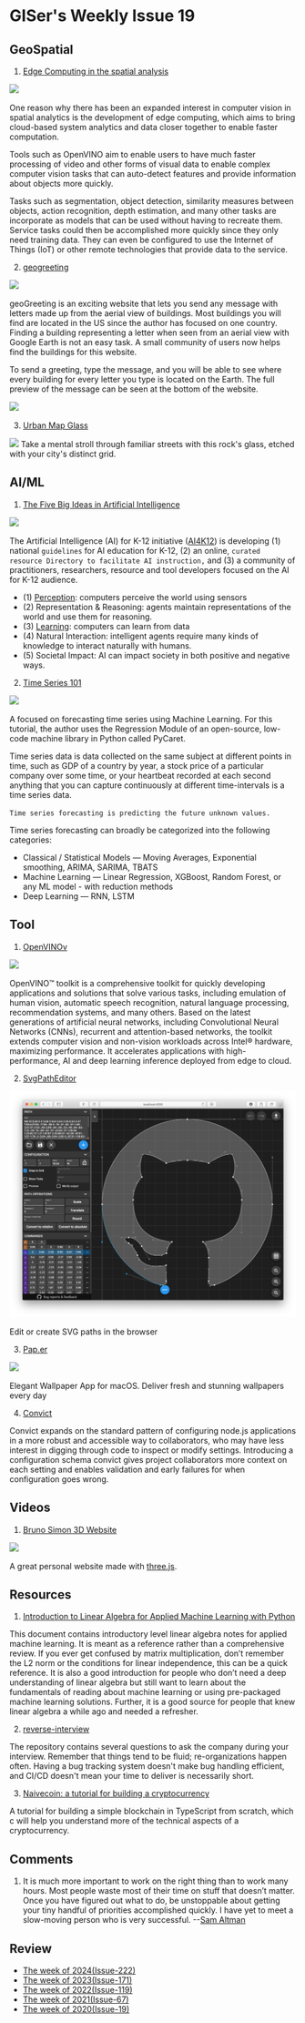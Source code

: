 # GISer's Weekly Issue 19

## GeoSpatial

1. [Edge Computing in the spatial analysis](https://www.gislounge.com/recent-developments-in-spatial-analysis-and-computer-vision/)

![](https://www.notebookcheck.net/fileadmin/_processed_/6/c/csm_TB1QdC2KhjaK1RjSZKzXXXVwXXa_3302_1854_33438f804b.png)

One reason why there has been an expanded interest in computer vision in spatial analytics is the development of edge computing, which aims to bring cloud-based system analytics and data closer together to enable faster computation.

Tools such as OpenVINO aim to enable users to have much faster processing of video and other forms of visual data to enable complex computer vision tasks that can auto-detect features and provide information about objects more quickly.

Tasks such as segmentation, object detection, similarity measures between objects, action recognition, depth estimation, and many other tasks are incorporate as models that can be used without having to recreate them. Service tasks could then be accomplished more quickly since they only need training data. They can even be configured to use the Internet of Things (IoT) or other remote technologies that provide data to the service.

2. [geogreeting](http://geogreeting.com/main.html#)

![](../images/issue-19-1.png)

geoGreeting is an exciting website that lets you send any message with letters made up from the aerial view of buildings. Most buildings you will find are located in the US since the author has focused on one country. Finding a building representing a letter when seen from an aerial view with Google Earth is not an easy task. A small community of users now helps find the buildings for this website.

To send a greeting, type the message, and you will be able to see where every building for every letter you type is located on the Earth. The full preview of the message can be seen at the bottom of the website.

![](https://cloud.addictivetips.com/wp-content/uploads/2009/04/geogreetinglettersmadefromaerialviewofbuildings.jpg)

3. [Urban Map Glass](https://www.uncommongoods.com/product/urban-map-glass#234330000020)

![](https://www.uncommongoods.com/images/items/23400/234330000002_1_640px.jpg)
Take a mental stroll through familiar streets with this rock's glass, etched with your city's distinct grid.

## AI/ML

1. [The Five Big Ideas in Artificial Intelligence](https://ai4k12.org/resources/big-ideas-poster/)

![](https://i2.wp.com/ai4k12.org/wp-content/uploads/2021/03/AI4K12poster-5.png?resize=1024%2C662&ssl=1)

The Artificial Intelligence (AI) for K-12 initiative ([AI4K12](https://ai4k12.org/)) is developing (1) national `guidelines` for AI education for K-12, (2) an online, `curated resource Directory to facilitate AI instruction,` and (3) a community of practitioners, researchers, resource and tool developers focused on the AI for K-12 audience.

- (1) [Perception](https://ai4k12.org/big-idea-1-overview/): computers perceive the world using sensors
- (2) Representation & Reasoning: agents maintain representations of the world and use them for reasoning.
- (3) [Learning](https://ai4k12.org/big-idea-3-overview/): computers can learn from data
- (4) Natural Interaction: intelligent agents require many kinds of knowledge to interact naturally with humans.
- (5) Societal Impact: AI can impact society in both positive and negative ways.

2. [Time Series 101](https://towardsdatascience.com/time-series-101-for-beginners-7427dcfdc2f1)

![](https://miro.medium.com/max/700/0*AfqHPFyS5tc-9Amn)

A focused on forecasting time series using Machine Learning. For this tutorial, the author uses the Regression Module of an open-source, low-code machine library in Python called PyCaret.

Time series data is data collected on the same subject at different points in time, such as GDP of a country by year, a stock price of a particular company over some time, or your heartbeat recorded at each second anything that you can capture continuously at different time-intervals is a time series data.

`Time series forecasting is predicting the future unknown values. `

Time series forecasting can broadly be categorized into the following categories:

- Classical / Statistical Models — Moving Averages, Exponential smoothing, ARIMA, SARIMA, TBATS
- Machine Learning — Linear Regression, XGBoost, Random Forest, or any ML model - with reduction methods
- Deep Learning — RNN, LSTM

## Tool

1. [OpenVINOv](https://docs.openvinotoolkit.org/latest/index.html)

![](https://docs.openvinotoolkit.org/latest/OpenVINO-diagram.png)

OpenVINO™ toolkit is a comprehensive toolkit for quickly developing applications and solutions that solve various tasks, including emulation of human vision, automatic speech recognition, natural language processing, recommendation systems, and many others. Based on the latest generations of artificial neural networks, including Convolutional Neural Networks (CNNs), recurrent and attention-based networks, the toolkit extends computer vision and non-vision workloads across Intel® hardware, maximizing performance. It accelerates applications with high-performance, AI and deep learning inference deployed from edge to cloud.

2. [SvgPathEditor](https://github.com/Yqnn/svg-path-editor)

![](https://github.com/Yqnn/svg-path-editor/raw/master/doc/screenshot.png)

Edit or create SVG paths in the browser

3. [Pap.er](https://paper.meiyuan.in/)

![](https://www.maxiapple.com/wp-content/uploads/2019/06/pap-er-paper-macos-mac-gratuit-2.jpg)

Elegant Wallpaper App for macOS. Deliver fresh and stunning wallpapers every day

4. [Convict](https://www.npmjs.com/package/convict)

Convict expands on the standard pattern of configuring node.js applications in a more robust and accessible way to collaborators, who may have less interest in digging through code to inspect or modify settings. Introducing a configuration schema convict gives project collaborators more context on each setting and enables validation and early failures for when configuration goes wrong.

## Videos

1. [Bruno Simon 3D Website](https://www.youtube.com/watch?v=PN5YvuHVQXg)

![](https://assets.awwwards.com/awards/external/2019/11/5dc59648e21a6648182746_static.jpeg)

A great personal website made with [three.js](https://threejs.org/).

## Resources

1. [Introduction to Linear Algebra for Applied Machine Learning with Python](https://pabloinsente.github.io/intro-linear-algebra)

This document contains introductory level linear algebra notes for applied machine learning. It is meant as a reference rather than a comprehensive review. If you ever get confused by matrix multiplication, don’t remember the L2 norm or the conditions for linear independence, this can be a quick reference. It is also a good introduction for people who don’t need a deep understanding of linear algebra but still want to learn about the fundamentals of reading about machine learning or using pre-packaged machine learning solutions. Further, it is a good source for people that knew linear algebra a while ago and needed a refresher.

2. [reverse-interview](https://github.com/viraptor/reverse-interview)

The repository contains several questions to ask the company during your interview. Remember that things tend to be fluid; re-organizations happen often. Having a bug tracking system doesn't make bug handling efficient, and CI/CD doesn't mean your time to deliver is necessarily short.

3. [Naivecoin: a tutorial for building a cryptocurrency](https://lhartikk.github.io/jekyll/update/2017/07/14/chapter1.html)

A tutorial for building a simple blockchain in TypeScript from scratch, which c will help you understand more of the technical aspects of a cryptocurrency.

## Comments

1. It is much more important to work on the right thing than to work many hours. Most people waste most of their time on stuff that doesn’t matter. Once you have figured out what to do, be unstoppable about getting your tiny handful of priorities accomplished quickly. I have yet to meet a slow-moving person who is very successful.
   --[Sam Altman](https://blog.samaltman.com/how-to-be-successful)

## Review

- [The week of 2024(Issue-222)](../2024/issue-22.md)
- [The week of 2023(Issue-171)](../2023/issue-171.md)
- [The week of 2022(Issue-119)](../2022/issue-119.md)
- [The week of 2021(Issue-67)](../2021/issue-67.md)
- [The week of 2020(Issue-19)](../2020/issue-19.md)
